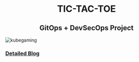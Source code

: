 <div align="center">

  # TIC-TAC-TOE 
  ## GitOps + DevSecOps Project

</div> 
  
![kubegaming](https://github.com/soravkumarsharma/GitOps-TicTacToe-App/assets/77971771/ccbed297-5538-46d8-8487-10bb56ef2336)

### [Detailed Blog](https://soravks.hashnode.dev/kubegaming-mastery-a-step-by-step-guide-to-tictactoe-deployment-with-argocd-jenkins-ci-and-terraform)
